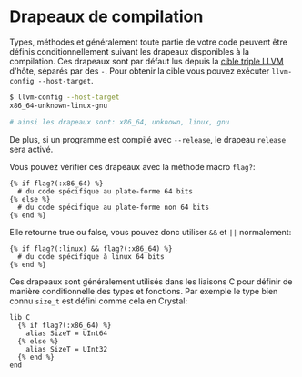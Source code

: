 # Drapeaux de compilation

Types, méthodes et généralement toute partie de votre code peuvent être définis conditionnellement suivant les drapeaux disponibles à la compilation.
Ces drapeaux sont par défaut lus depuis la [cible triple LLVM](http://llvm.org/docs/LangRef.html#target-triple) d'hôte,
séparés par des `-`. Pour obtenir la cible vous pouvez exécuter `llvm-config --host-target`.

```bash
$ llvm-config --host-target
x86_64-unknown-linux-gnu

# ainsi les drapeaux sont: x86_64, unknown, linux, gnu
```

De plus, si un programme est compilé avec `--release`, le drapeau `release` sera activé.

Vous pouvez vérifier ces drapeaux avec la méthode macro `flag?`:

```crystal
{% if flag?(:x86_64) %}
  # du code spécifique au plate-forme 64 bits
{% else %}
  # du code spécifique au plate-forme non 64 bits
{% end %}
```

Elle retourne true ou false, vous pouvez donc utiliser `&&` et `||` normalement:

```crystal
{% if flag?(:linux) && flag?(:x86_64) %}
  # du code spécifique à linux 64 bits
{% end %}
```

Ces drapeaux sont généralement utilisés dans les liaisons C pour définir de manière conditionnelle des types et fonctions.
Par exemple le type bien connu `size_t` est défini comme cela en Crystal:

```crystal
lib C
  {% if flag?(:x86_64) %}
    alias SizeT = UInt64
  {% else %}
    alias SizeT = UInt32
  {% end %}
end
```
